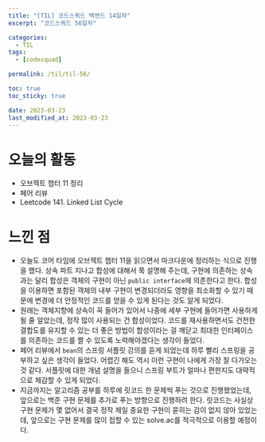 ```yaml
---
title: "[TIL] 코드스쿼드 백엔드 14일차"
excerpt: "코드스쿼드 56일차"

categories:
  - TIL
tags:
  - [codesquad]

permalink: /til/til-56/

toc: true
toc_sticky: true

date: 2023-03-23
last_modified_at: 2023-03-23
---
```


# 오늘의 활동

- 오브젝트 챕터 11 정리
- 페어 리뷰
- Leetcode 141. Linked List Cycle

# 느낀 점

- 오늘도 코어 타임에 오브젝트 챕터 11을 읽으면서 마크다운에 정리하는 식으로 진행을 했다. 상속 파트 지나고 합성에 대해서 쭉 설명해 주는데, 구현에 의존하는 상속과는 달리 합성은 객체의 구현이 아닌 `public interface`에 의존한다고 한다. 합성을 이용하면 포함된 객체의 내부 구현이 변경되더라도 영향을 최소화할 수 있기 때문에 변경에 더 안정적인 코드를 얻을 수 있게 된다는 것도 알게 되었다.
- 원래는 객체지향에 상속이 꼭 들어가 있어서 나중에 세부 구현에 들어가면 사용하게 될 줄 알았는데, 정작 많이 사용되는 건 합성이었다. 코드를 재사용하면서도 건전한 결합도를 유지할 수 있는 더 좋은 방법이 합성이라는 걸 깨닫고 최대한 인터페이스를 의존하는 코드를 짤 수 있도록 노력해야겠다는 생각이 들었다.
- 페어 리뷰에서 `bean`의 스프링 서플릿 강의를 듣게 되었는데 하루 빨리 스프링을 공부하고 싶은 생각이 들었다. 어렵긴 해도 역시 이런 구현이 나에게 가장 잘 다가오는 것 같다. 서플릿에 대한 개념 설명을 들으니 스프링 부트가 얼마나 편한지도 대략적으로 체감할 수 있게 되었다.
- 지금까지는 알고리즘 공부를 하루에 릿코드 한 문제씩 푸는 것으로 진행했었는데, 앞으로는 백준 구현 문제를 추가로 푸는 방향으로 진행하려 한다. 릿코드는 사실상 구현 문제가 몇 없어서 결국 정작 제일 중요한 구현이 묻히는 감이 없지 않아 있었는데, 앞으로는 구현 문제를 많이 접할 수 있는 solve.ac를 적극적으로 이용할 예정이다.
